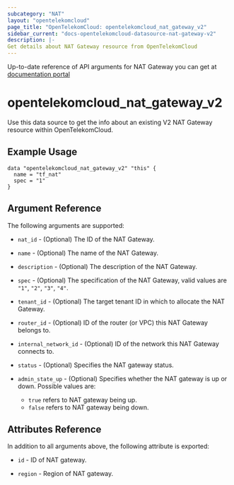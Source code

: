 ```yaml
---
subcategory: "NAT"
layout: "opentelekomcloud"
page_title: "OpenTelekomCloud: opentelekomcloud_nat_gateway_v2"
sidebar_current: "docs-opentelekomcloud-datasource-nat-gateway-v2"
description: |-
Get details about NAT Gateway resource from OpenTelekomCloud
---
```


Up-to-date reference of API arguments for NAT Gateway you can get at
[documentation portal](https://docs.otc.t-systems.com/nat-gateway/api-ref/api_v2.0/nat_gateway_service/querying_nat_gateways.html#nat-api-0002)

# opentelekomcloud_nat_gateway_v2

Use this data source to get the info about an existing V2 NAT Gateway resource within OpenTelekomCloud.

## Example Usage

```hcl
data "opentelekomcloud_nat_gateway_v2" "this" {
  name = "tf_nat"
  spec = "1"
}
```

## Argument Reference

The following arguments are supported:

* `nat_id` - (Optional) The ID of the NAT Gateway.

* `name` - (Optional) The name of the NAT Gateway.

* `description` - (Optional) The description of the NAT Gateway.

* `spec` - (Optional) The specification of the NAT Gateway, valid values are `"1"`, `"2"`, `"3"`, `"4"`.

* `tenant_id` - (Optional) The target tenant ID in which to allocate the NAT
  Gateway.

* `router_id` - (Optional) ID of the router (or VPC) this NAT Gateway belongs to.

* `internal_network_id` - (Optional) ID of the network this NAT Gateway connects to.

* `status` - (Optional) Specifies the NAT gateway status.

* `admin_state_up` - (Optional) Specifies whether the NAT gateway is up or down. Possible values are:
  * `true` refers to NAT gateway being up.
  * `false` refers to NAT gateway being down.

## Attributes Reference

In addition to all arguments above, the following attribute is exported:

* `id` - ID of NAT gateway.

* `region` - Region of NAT gateway.
